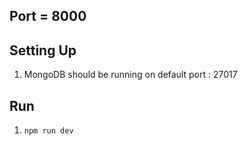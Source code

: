 ## Port = 8000

## Setting Up
1. MongoDB should be running on default port : 27017

## Run
1. `npm run dev`

